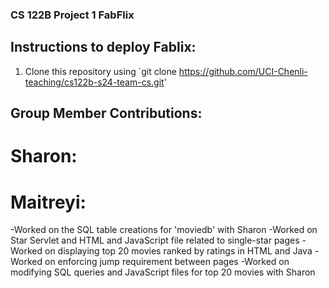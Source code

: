 ### CS 122B Project 1 FabFlix


## Instructions to deploy Fablix: 
1. Clone this repository using `git clone https://github.com/UCI-Chenli-teaching/cs122b-s24-team-cs.git'


## Group Member Contributions: 

# Sharon:


# Maitreyi:

-Worked on the SQL table creations for 'moviedb' with Sharon
-Worked on Star Servlet and HTML and JavaScript file related to single-star pages
-Worked on displaying top 20 movies ranked by ratings in HTML and Java 
-Worked on enforcing jump requirement between pages
-Worked on modifying SQL queries and JavaScript files for top 20 movies with Sharon
